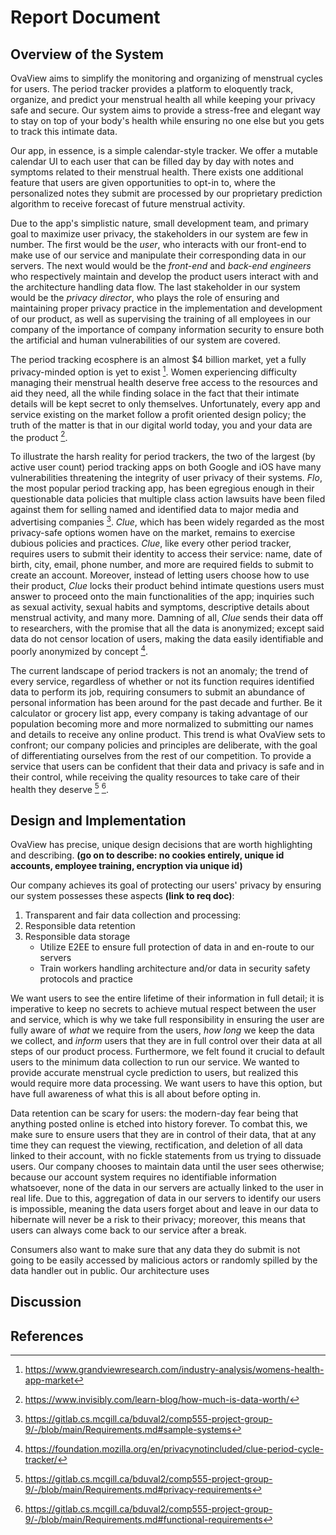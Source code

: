 # **Report Document**

## Overview of the System

OvaView aims to simplify the monitoring and organizing of menstrual cycles for users. The period tracker provides a platform to eloquently track, organize, and predict your menstrual health all while keeping your privacy safe and secure. Our system aims to provide a stress-free and elegant way to stay on top of your body's health while ensuring no one else but you gets to track this intimate data.

Our app, in essence, is a simple calendar-style tracker. We offer a mutable calendar UI to each user that can be filled day by day with notes and symptoms related to their menstrual health. There exists one additional feature that users are given opportunities to opt-in to, where the personalized notes they submit are processed by our proprietary prediction algorithm to receive forecast of future menstrual activity.

Due to the app's simplistic nature, small development team, and primary goal to maximize user privacy, the stakeholders in our system are few in number. The first would be the _user_, who interacts with our front-end to make use of our service and manipulate their corresponding data in our servers. The next would would be the _front-end_ and _back-end engineers_ who respectively maintain and develop the product users interact with and the architecture handling data flow. The last stakeholder in our system would be the _privacy director_, who plays the role of ensuring and maintaining proper privacy practice in the implementation and development of our product, as well as supervising the training of all employees in our company of the importance of company information security to ensure both the artificial and human vulnerabilities of our system are covered.

The period tracking ecosphere is an almost $4 billion market, yet a fully privacy-minded option is yet to exist [^1]. Women experiencing difficulty managing their menstrual health deserve free access to the resources and aid they need, all the while finding solace in the fact that their intimate details will be kept secret to only themselves. Unfortunately, every app and service existing on the market follow a profit oriented design policy; the truth of the matter is that in our digital world today, you and your data are the product [^2].

To illustrate the harsh reality for period trackers, the two of the largest (by active user count) period tracking apps on both Google and iOS have many vulnerabilities threatening the integrity of user privacy of their systems. _Flo_, the most popular period tracking app, has been egregious enough in their questionable data policies that multiple class action lawsuits have been filed against them for selling named and identified data to major media and advertising companies [^3]. _Clue_, which has been widely regarded as the most privacy-safe options women have on the market, remains to exercise dubious policies and practices. _Clue_, like every other period tracker, requires users to submit their identity to access their service: name, date of birth, city, email, phone number, and more are required fields to submit to create an account. Moreover, instead of letting users choose how to use their product, _Clue_ locks their product behind intimate questions users must answer to proceed onto the main functionalities of the app; inquiries such as sexual activity, sexual habits and symptoms, descriptive details about menstrual activity, and many more. Damning of all, _Clue_ sends their data off to researchers, with the promise that all the data is anonymized; except said data do not censor location of users, making the data easily identifiable and poorly anonymized by concept [^4].

The current landscape of period trackers is not an anomaly; the trend of every service, regardless of whether or not its function requires identified data to perform its job, requiring consumers to submit an abundance of personal information has been around for the past decade and further. Be it calculator or grocery list app, every company is taking advantage of our population becoming more and more normalized to submitting our names and details to receive any online product. This trend is what OvaView sets to confront; our company policies and principles are deliberate, with the goal of differentiating ourselves from the rest of our competition. To provide a service that users can be confident that their data and privacy is safe and in their control, while receiving the quality resources to take care of their health they deserve [^5] [^6].

## Design and Implementation

OvaView has precise, unique design decisions that are worth highlighting and describing. **(go on to describe: no cookies entirely, unique id accounts, employee training, encryption via unique id)**

Our company achieves its goal of protecting our users' privacy by ensuring our system possesses these aspects **(link to req doc)**:

1. Transparent and fair data collection and processing:
2. Responsible data retention
3. Responsible data storage
   * Utilize E2EE to ensure full protection of data in and en-route to our servers
   * Train workers handling architecture and/or data in security safety protocols and practice

We want users to see the entire lifetime of their information in full detail; it is imperative to keep no secrets to achieve mutual respect between the user and service, which is why we take full responsibility in ensuring the user are fully aware of _what_ we require from the users, _how long_ we keep the data we collect, and _inform_ users that they are in full control over their data at all steps of our product process. Furthermore, we felt found it crucial to default users to the minimum data collection to run our service. We wanted to provide accurate menstrual cycle prediction to users, but realized this would require more data processing. We want users to have this option, but have full awareness of what this is all about before opting in.

Data retention can be scary for users: the modern-day fear being that anything posted online is etched into history forever. To combat this, we make sure to ensure users that they are in control of their data, that at any time they can request the viewing, rectification, and deletion of all data linked to their account, with no fickle statements from us trying to dissuade users. Our company chooses to maintain data until the user sees otherwise; because our account system requires no identifiable information whatsoever, none of the data in our servers are actually linked to the user in real life. Due to this, aggregation of data in our servers to identify our users is impossible, meaning the data users forget about and leave in our data to hibernate will never be a risk to their privacy; moreover, this means that users can always come back to our service after a break.

Consumers also want to make sure that any data they do submit is not going to be easily accessed by malicious actors or randomly spilled by the data handler out in public. Our architecture uses

## Discussion

## References

[^1]: https://www.grandviewresearch.com/industry-analysis/womens-health-app-market

[^2]: https://www.invisibly.com/learn-blog/how-much-is-data-worth/

[^3]: https://gitlab.cs.mcgill.ca/bduval2/comp555-project-group-9/-/blob/main/Requirements.md#sample-systems

[^4]: https://foundation.mozilla.org/en/privacynotincluded/clue-period-cycle-tracker/

[^5]: https://gitlab.cs.mcgill.ca/bduval2/comp555-project-group-9/-/blob/main/Requirements.md#privacy-requirements

[^6]: https://gitlab.cs.mcgill.ca/bduval2/comp555-project-group-9/-/blob/main/Requirements.md#functional-requirements
